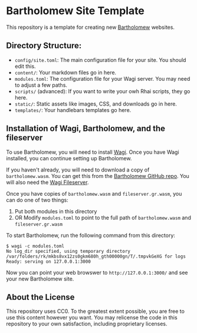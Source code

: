 # Bartholomew Site Template

This repository is a template for creating new [Bartholomew](https://github.com/technosophos/bartholomew) websites.

## Directory Structure:

- `config/site.toml`: The main configuration file for your site. You should edit this.
- `content/`: Your markdown files go in here.
- `modules.toml`: The configuration file for your Wagi server. You may need to adjust a few paths.
- `scripts/` (advanced): If you want to write your owh Rhai scripts, they go here.
- `static/`: Static assets like images, CSS, and downloads go in here.
- `templates/`: Your handlebars templates go here. 

## Installation of Wagi, Bartholomew, and the fileserver

To use Bartholomew, you will need to install [Wagi](https://github.com/deislabs/wagi).
Once you have Wagi installed, you can continue setting up Bartholomew.

If you haven't already, you will need to download a copy of `bartholomew.wasm`.
You can get this from the [Bartholomew GitHub repo](https://github.com/technosophos/bartholomew).
You will also need the [Wagi Fileserver](https://github.com/deislabs/wagi-fileserver).

Once you have copies of `bartholomew.wasm` and `fileserver.gr.wasm`, you can do one of two things:

1. Put both modules in this directory
2. OR Modify `modules.toml` to point to the full path of `bartholomew.wasm` and `fileserver.gr.wasm`

To start Bartholomew, run the following command from this directory:

```console
$ wagi -c modules.toml
No log_dir specified, using temporary directory /var/folders/rk/mkbs8vx12zs0gkm680h_gth00000gn/T/.tmpvkGeXG for logs
Ready: serving on 127.0.0.1:3000
```

Now you can point your web browswer to `http://127.0.0.1:3000/` and see your new Bartholomew site.

## About the License

This repository uses CC0. To the greatest extent possible, you are free to use this content however you want.
You may relicense the code in this repository to your own satisfaction, including proprietary licenses.